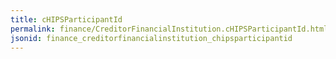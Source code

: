 ```yaml
---
title: cHIPSParticipantId
permalink: finance/CreditorFinancialInstitution.cHIPSParticipantId.html
jsonid: finance_creditorfinancialinstitution_chipsparticipantid
---
```

